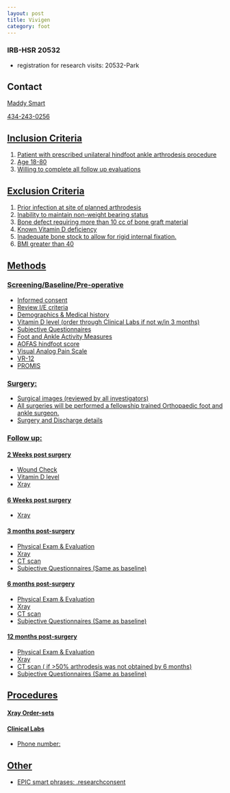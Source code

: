 ```yaml
---
layout: post
title: Vivigen
category: foot
---
```


### IRB-HSR 20532
- registration for research visits: 20532-Park

## Contact

<a href="mailto:MMS4AW@hscmail.mcc.virginia.edu">Maddy Smart

434-243-0256

## Inclusion Criteria

1.  Patient with prescribed unilateral hindfoot ankle arthrodesis procedure
2.	Age 18-80
3.	Willing to complete all follow up evaluations


## Exclusion Criteria

1.	Prior infection at site of planned arthrodesis
2.	Inability to maintain non-weight bearing status 
3.	Bone defect requiring more than 10 cc of bone graft material
4.	Known Vitamin D deficiency
5.	Inadequate bone stock to allow for rigid internal fixation.
6.	BMI greater than 40

## Methods

###	Screening/Baseline/Pre-operative
- Informed consent
- Review I/E criteria
- Demographics & Medical history
- Vitamin D level (order through Clinical Labs if not w/in 3 months)
- Subjective Questionnaires
- Foot and Ankle Activity Measures
- AOFAS hindfoot score
- Visual Analog Pain Scale
- VR-12
- PROMIS

### Surgery: 
- Surgical images (reviewed by all investigators)
- All surgeries will be performed a fellowship trained Orthopaedic foot and ankle surgeon.  
- Surgery and Discharge details

### Follow up: 
#### 2 Weeks post surgery
- Wound Check
- Vitamin D level 
- Xray 

#### 6 Weeks post surgery
- Xray

#### 3 months post-surgery
- Physical Exam & Evaluation
- Xray
- CT scan
- Subjective Questionnaires (Same as baseline)

#### 6 months post-surgery
- Physical Exam & Evaluation
- Xray
- CT scan
- Subjective Questionnaires (Same as baseline)

#### 12 months post-surgery
- Physical Exam & Evaluation
- Xray
- CT scan ( if >50% arthrodesis was not obtained by 6 months)
- Subjective Questionnaires (Same as baseline)


## Procedures

#### Xray Order-sets

#### Clinical Labs
- Phone number:  


## Other

- EPIC smart phrases: .researchconsent
